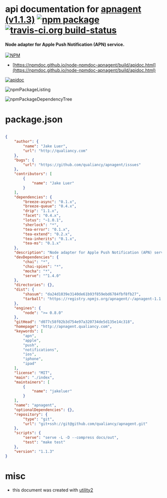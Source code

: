 # api documentation for  [apnagent (v1.1.3)](http://apnagent.qualiancy.com)  [![npm package](https://img.shields.io/npm/v/npmdoc-apnagent.svg?style=flat-square)](https://www.npmjs.org/package/npmdoc-apnagent) [![travis-ci.org build-status](https://api.travis-ci.org/npmdoc/node-npmdoc-apnagent.svg)](https://travis-ci.org/npmdoc/node-npmdoc-apnagent)
#### Node adapter for Apple Push Notification (APN) service.

[![NPM](https://nodei.co/npm/apnagent.png?downloads=true&downloadRank=true&stars=true)](https://www.npmjs.com/package/apnagent)

- [https://npmdoc.github.io/node-npmdoc-apnagent/build/apidoc.html](https://npmdoc.github.io/node-npmdoc-apnagent/build/apidoc.html)

[![apidoc](https://npmdoc.github.io/node-npmdoc-apnagent/build/screenCapture.buildCi.browser.%252Ftmp%252Fbuild%252Fapidoc.html.png)](https://npmdoc.github.io/node-npmdoc-apnagent/build/apidoc.html)

![npmPackageListing](https://npmdoc.github.io/node-npmdoc-apnagent/build/screenCapture.npmPackageListing.svg)

![npmPackageDependencyTree](https://npmdoc.github.io/node-npmdoc-apnagent/build/screenCapture.npmPackageDependencyTree.svg)



# package.json

```json

{
    "author": {
        "name": "Jake Luer",
        "url": "http://qualiancy.com"
    },
    "bugs": {
        "url": "https://github.com/qualiancy/apnagent/issues"
    },
    "contributors": [
        {
            "name": "Jake Luer"
        }
    ],
    "dependencies": {
        "breeze-async": "0.1.x",
        "breeze-queue": "0.4.x",
        "drip": "1.1.x",
        "facet": "0.4.x",
        "lotus": "~1.0.1",
        "sherlock": "*",
        "tea-error": "0.1.x",
        "tea-extend": "0.2.x",
        "tea-inherits": "0.1.x",
        "tea-ms": "0.1.x"
    },
    "description": "Node adapter for Apple Push Notification (APN) service.",
    "devDependencies": {
        "chai": "*",
        "chai-spies": "*",
        "mocha": "*",
        "serve": "^1.4.0"
    },
    "directories": {},
    "dist": {
        "shasum": "da24d1039e3140de61b93f859ebd6784fbf8fb27",
        "tarball": "https://registry.npmjs.org/apnagent/-/apnagent-1.1.3.tgz"
    },
    "engines": {
        "node": ">= 0.8.0"
    },
    "gitHead": "d077c58f02b3d754e97a320734de5d135e14c318",
    "homepage": "http://apnagent.qualiancy.com",
    "keywords": [
        "apn",
        "apple",
        "push",
        "notifications",
        "ios",
        "iphone",
        "ipad"
    ],
    "license": "MIT",
    "main": "./index",
    "maintainers": [
        {
            "name": "jakeluer"
        }
    ],
    "name": "apnagent",
    "optionalDependencies": {},
    "repository": {
        "type": "git",
        "url": "git+ssh://git@github.com/qualiancy/apnagent.git"
    },
    "scripts": {
        "serve": "serve -L -D --compress docs/out",
        "test": "make test"
    },
    "version": "1.1.3"
}
```



# misc
- this document was created with [utility2](https://github.com/kaizhu256/node-utility2)
